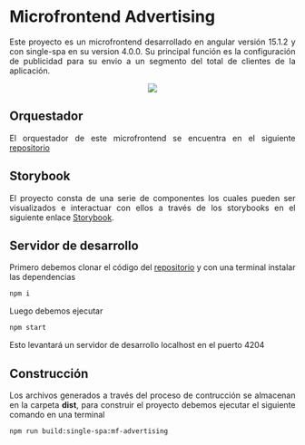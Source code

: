 # Microfrontend Advertising

<p style='text-align: justify;'> Este proyecto es un microfrontend desarrollado en angular versión 15.1.2 y con single-spa en su version 4.0.0. Su principal función es la configuración de publicidad para su envio a un segmento del total de clientes de la aplicación. </p>

<p align="center">
    <img src="https://hme-mf-resources.netlify.app/src/assets/hme-mf-resources/images/advertising.png"/>
</p>

## Orquestador

<p style='text-align: justify;'> El orquestador de este microfrontend se encuentra en el siguiente <a href="https://github.com/lamatcalderon/mf-root-config">repositorio</a> </p>


## Storybook

<p style='text-align: justify;'> El proyecto consta de una serie de componentes los cuales pueden ser visualizados e interactuar con ellos a través de los storybooks en el siguiente enlace <a href="https://storybook-mf-advertising.netlify.app">Storybook</a>.</p> 

## Servidor de desarrollo

<p style='text-align: justify;'> Primero debemos clonar el código del <a href="https://github.com/lamatcalderon/mf-advertising">repositorio</a> y con una terminal instalar las dependencias</p> 

```sh
npm i
```

<p style='text-align: justify;'> Luego debemos ejecutar</p> 

```sh
npm start
```

<p style='text-align: justify;'> Esto levantará un servidor de desarrollo localhost en el puerto 4204 </p> 


## Construcción

<p style='text-align: justify;'> Los archivos generados a través del proceso de contrucción se almacenan en la carpeta <strong>dist</strong>, para construir el proyecto debemos ejecutar el siguiente comando en una terminal</p> 


```sh
npm run build:single-spa:mf-advertising
```
